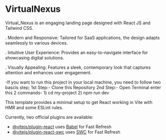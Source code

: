 # VirtualNexus

Virtual_Nexus is an engaging landing page designed with React JS and Tailwind CSS.

 . Modern and Responsive: Tailored for SaaS applications, the design adapts seamlessly to various devices.

 . Intuitive User Experience: Provides an easy-to-navigate interface for showcasing digital solutions.

 . Visually Appealing: Features a sleek, contemporary look that captures attention and enhances user engagement.

-If you want to run this project in your local machine, you need to follow two bascis step; 
     1st Step:- Clone this Repository
     2nd Step:- Open Terminal enter this 2 commands- 
            1) cd my-project
            2) npm run dev


This template provides a minimal setup to get React working in Vite with HMR and some ESLint rules.

Currently, two official plugins are available:

- [@vitejs/plugin-react](https://github.com/vitejs/vite-plugin-react/blob/main/packages/plugin-react/README.md) uses [Babel](https://babeljs.io/) for Fast Refresh
- [@vitejs/plugin-react-swc](https://github.com/vitejs/vite-plugin-react-swc) uses [SWC](https://swc.rs/) for Fast Refresh
